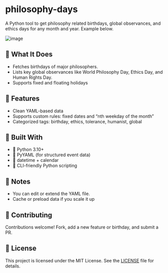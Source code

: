 # philosophy-days

A Python tool to get philosophy related birthdays, global observances, and ethics days for any month and year. Example below.

![image](https://github.com/user-attachments/assets/a0db3c78-4e4a-49b6-845c-27aa8d672767)

## 📝 What It Does
- Fetches birthdays of major philosophers.
- Lists key global observances like World Philosophy Day, Ethics Day, and Human Rights Day.
- Supports fixed and floating holidays

## 🚀 Features
- Clean YAML-based data
- Supports custom rules: fixed dates and “nth weekday of the month”
- Categorized tags: birthday, ethics, tolerance, humanist, global

## 🧰 Built With
- 🐍 Python 3.10+
- 📄 PyYAML (for structured event data)
- 📆 datetime + calendar
- 🧮 CLI-friendly Python scripting

## 📌 Notes
- You can edit or extend the YAML file.
- Cache or preload data if you scale it up

## 🤝 Contributing
Contributions welcome! Fork, add a new feature or birthday, and submit a PR.

## 📄 License
This project is licensed under the MIT License. See the [LICENSE](LICENSE) file for details.
